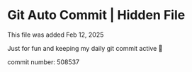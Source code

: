# Git Auto Commit | Hidden File

This file was added Feb 12, 2025

Just for fun and keeping my daily git commit active 🤪

commit number: 508537
